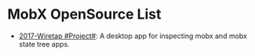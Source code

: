 

# MobX OpenSource List

- [2017-Wiretap #Project#](https://github.com/Raathigesh/wiretap): A desktop app for inspecting mobx and mobx state tree apps.
